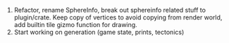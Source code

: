 1. Refactor, rename SphereInfo, break out sphereinfo related stuff to plugin/crate. Keep copy of vertices to avoid copying from render world, add builtin tile gizmo function for drawing.
2. Start working on generation (game state, prints, tectonics)